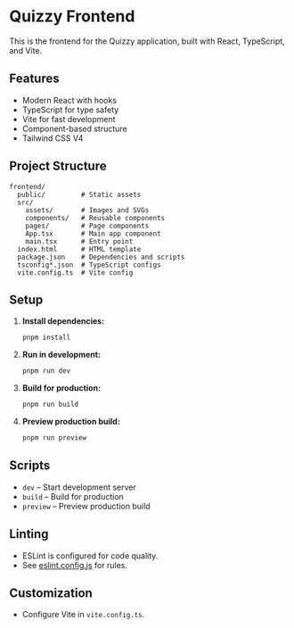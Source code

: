 # Quizzy Frontend

This is the frontend for the Quizzy application, built with React, TypeScript, and Vite.

## Features

- Modern React with hooks
- TypeScript for type safety
- Vite for fast development
- Component-based structure
- Tailwind CSS V4

## Project Structure

```
frontend/
  public/         # Static assets
  src/
    assets/       # Images and SVGs
    components/   # Reusable components
    pages/        # Page components
    App.tsx       # Main app component
    main.tsx      # Entry point
  index.html      # HTML template
  package.json    # Dependencies and scripts
  tsconfig*.json  # TypeScript configs
  vite.config.ts  # Vite config
```

## Setup

1. **Install dependencies:**
   ```sh
   pnpm install
   ```

2. **Run in development:**
   ```sh
   pnpm run dev
   ```

3. **Build for production:**
   ```sh
   pnpm run build
   ```

4. **Preview production build:**
   ```sh
   pnpm run preview
   ```

## Scripts

- `dev` – Start development server
- `build` – Build for production
- `preview` – Preview production build

## Linting

- ESLint is configured for code quality.
- See [eslint.config.js](eslint.config.js) for rules.

## Customization

- Configure Vite in `vite.config.ts`.